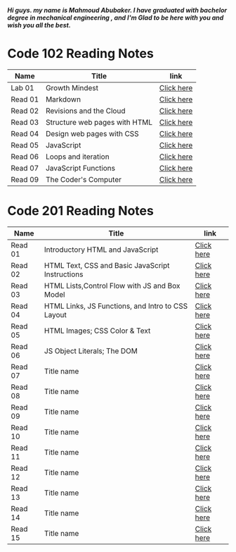 ***Hi guys. my name is Mahmoud Abubaker. I have graduated with bachelor degree in mechanical engineering , and I'm Glad to be here with you and wish you all the best.***


# Code 102 Reading Notes

| Name  |   Title                       |link              |
|-------|------------------------------ |------------------|
|Lab 01 | Growth Mindest                | [Click here](https://mahmoudabubaker9.github.io/reading-notes/Lab01)   |
|Read 01| Markdown                      | [Click here](https://mahmoudabubaker9.github.io/reading-notes/Read01)  |
|Read 02| Revisions and the Cloud       | [Click here](https://mahmoudabubaker9.github.io/reading-notes/Read02)  |
|Read 03| Structure web pages with HTML | [Click here](https://mahmoudabubaker9.github.io/reading-notes/Read03)  |
|Read 04| Design web pages with CSS     | [Click here](https://mahmoudabubaker9.github.io/reading-notes/Read04)  |
|Read 05| JavaScript                    | [Click here](https://mahmoudabubaker9.github.io/reading-notes/Read05)  |
|Read 06| Loops and iteration           | [Click here](https://mahmoudabubaker9.github.io/reading-notes/Read06)  |
|Read 07| JavaScript Functions          | [Click here](https://mahmoudabubaker9.github.io/reading-notes/Read07)  |
|Read 09| The Coder's Computer          | [Click here](https://mahmoudabubaker9.github.io/reading-notes/Read09)  |



# Code 201 Reading Notes

| Name  |   Title                                          |link              |
|-------|--------------------------------------------------|------------------|
|Read 01 |Introductory HTML and JavaScript                 | [Click here](https://mahmoudabubaker9.github.io/reading-notes/Read201)           |
|Read 02 |HTML Text, CSS  and Basic JavaScript Instructions| [Click here](https://mahmoudabubaker9.github.io/reading-notes/Read202)           |
|Read 03 |HTML Lists,Control Flow with JS and Box Model    | [Click here](https://mahmoudabubaker9.github.io/reading-notes/Read203)           |
|Read 04 |HTML Links, JS Functions, and Intro to CSS Layout| [Click here](https://mahmoudabubaker9.github.io/reading-notes/Read204)           |
|Read 05 |HTML Images; CSS Color & Text                    | [Click here](https://mahmoudabubaker9.github.io/reading-notes/Read205)           |
|Read 06 |JS Object Literals; The DOM                      | [Click here](https://mahmoudabubaker9.github.io/reading-notes/Read206)           |
|Read 07 |     Title name                                  | [Click here](https://mahmoudabubaker9.github.io/reading-notes/Read200)           |
|Read 08 |     Title name                                  | [Click here](https://mahmoudabubaker9.github.io/reading-notes/Read200)           |
|Read 09 |     Title name                                  | [Click here](https://mahmoudabubaker9.github.io/reading-notes/Read200)           |
|Read 10 |     Title name                                  | [Click here](https://mahmoudabubaker9.github.io/reading-notes/Read200)           |
|Read 11 |     Title name                                  | [Click here](https://mahmoudabubaker9.github.io/reading-notes/Read200)           |
|Read 12 |     Title name                                  | [Click here](https://mahmoudabubaker9.github.io/reading-notes/Read200)           |
|Read 13 |     Title name                                  | [Click here](https://mahmoudabubaker9.github.io/reading-notes/Read200)           |
|Read 14 |     Title name                                  | [Click here](https://mahmoudabubaker9.github.io/reading-notes/Read200)           |
|Read 15 |     Title name                                  | [Click here](https://mahmoudabubaker9.github.io/reading-notes/Read200)           |

